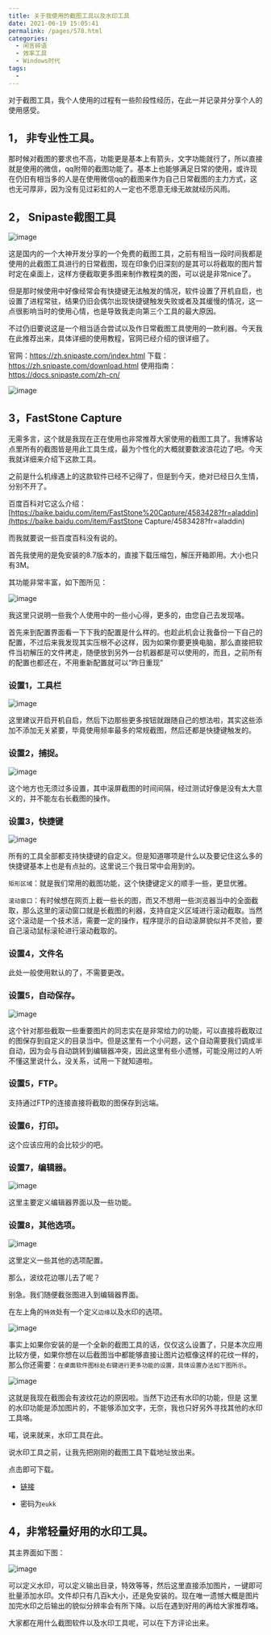 ```yaml
---
title: 关于我使用的截图工具以及水印工具
date: 2021-06-19 15:05:41
permalink: /pages/578.html
categories:
  - 闲言碎语
  - 效率工具
  - Windows时代
tags:
  - 
---
```


对于截图工具，我个人使用的过程有一些阶段性经历，在此一并记录并分享个人的使用感受。

## 1， 非专业性工具。

那时候对截图的要求也不高，功能更是基本上有箭头，文字功能就行了，所以直接就是使用的微信，qq附带的截图功能了。基本上也能够满足日常的使用，或许现在仍旧有相当多的人是在使用微信qq的截图来作为自己日常截图的主力方式，这也无可厚非，因为没有见过彩虹的人一定也不愿意无缘无故就经历风雨。

## 2， Snipaste截图工具

![image](http://t.eryajf.net/imgs/2021/09/681131b2b4f3667b.jpg)

这是国内的一个大神开发分享的一个免费的截图工具，之前有相当一段时间我都是使用的此截图工具进行的日常截图，现在印象仍旧深刻的是其可以将截取的图片暂时定在桌面上，这样方便截取更多图来制作教程类的图，可以说是非常nice了。

但是那时候使用中好像经常会有快捷键无法触发的情况，软件设置了开机自启，也设置了进程常驻，结果仍旧会偶尔出现快捷键触发失败或者及其缓慢的情况，这一点很影响当时的使用心情，也是导致我走向第三个工具的最大原因。

不过仍旧要说这是一个相当适合尝试以及作日常截图工具使用的一款利器。今天我在此推荐出来，具体详细的使用教程，官网已经介绍的很详细了。

官网：https://zh.snipaste.com/index.html
下载：https://zh.snipaste.com/download.html
使用指南：https://docs.snipaste.com/zh-cn/

![image](http://t.eryajf.net/imgs/2021/09/105101b4d2b43a3e.jpg)

## 3，FastStone Capture

无需多言，这个就是我现在正在使用也非常推荐大家使用的截图工具了。我博客站点里所有的截图皆是用此工具生成，最为个性化的大概就要数波浪花边了吧。今天我就详细来介绍下这款工具。

之前是什么机缘遇上的这款软件已经不记得了，但是到今天，绝对已经日久生情，分别不开了。

百度百科对它这么介绍：[https://baike.baidu.com/item/FastStone%20Capture/4583428?fr=aladdin](https://baike.baidu.com/item/FastStone Capture/4583428?fr=aladdin)

而我就要说一些百度百科没有说的。

首先我使用的是免安装的8.7版本的，直接下载压缩包，解压开箱即用。大小也只有3M。

其功能非常丰富，如下图所见：

![image](http://t.eryajf.net/imgs/2021/09/61b63b5dae915ee3.jpg)

我这里只说明一些我个人使用中的一些小心得，更多的，由您自己去发现咯。

首先来到配置界面看一下下我的配置是什么样的。也趁此机会让我备份一下自己的配置，不过后来我发现其实压根不必这样，因为如果你要更换电脑，那么直接把软件当初解压的文件拷走，随便放到另外一台机器都是可以使用的，而且，之前所有的配置也都还在，不用重新配置就可以“昨日重现”

### 设置1，工具栏

![image](http://t.eryajf.net/imgs/2021/09/f78f0b0b69da1059.jpg)

这里建议开启开机自启，然后下边那些更多按钮就跟随自己的想法啦，其实这些添加不添加无关紧要，毕竟使用频率最多的常规截图，然后还都是快捷键触发的。

### 设置2，捕捉。

![image](http://t.eryajf.net/imgs/2021/09/5a0be6aa4e06040a.jpg)

这个地方也无须过多设置，其中滚屏截图的时间间隔，经过测试好像是没有太大意义的，并不能左右长截图的操作。

### 设置3，快捷键

![image](http://t.eryajf.net/imgs/2021/09/b9c49acc0cfa5306.jpg)

所有的工具全部都支持快捷键的自定义。但是知道哪项是什么以及要记住这么多的快捷键基本上也是有点扯的。这里说三个我日常中会用到的。

`矩形区域`：就是我们常用的截图功能，这个快捷键定义的顺手一些，更显优雅。

`滚动窗口`：有时候想在网页上截一些长的图，而又不想用一些浏览器当中的全面截取，那么这里的滚动窗口就是长截图的利器，支持自定义区域进行滚动截取。当然这个滚动是一个技术活，需要一定的操作，程序提示的自动滚屏貌似并不灵验，要自己滚动鼠标滚轮进行滚动截取的。

### 设置4，文件名

此处一般使用默认的了，不需要更改。

### 设置5，自动保存。

![image](http://t.eryajf.net/imgs/2021/09/7621a21571ca6509.jpg)

这个针对那些截取一些重要图片的同志实在是非常给力的功能，可以直接将截取过的图保存到自定义的目录当中。但是这里有一个小问题，这个自动需要我们调成半自动，因为会与自动跳转到编辑器冲突，因此这里有些小遗憾，可能没用过的人听不懂这里说什么，没关系，试用一下就知道啦。

### 设置5，FTP。

支持通过FTP的连接直接将截取的图保存到远端。

### 设置6，打印。

这个应该应用的会比较少的吧。

### 设置7，编辑器。

![image](http://t.eryajf.net/imgs/2021/09/ad3b85894675d58a.jpg)

这里主要定义编辑器界面以及一些功能。

### 设置8，其他选项。

![image](http://t.eryajf.net/imgs/2021/09/4214fbdf64324c48.jpg)

这里定义一些其他的选项配置。

那么，波纹花边哪儿去了呢？

别急。我们随便截张图进入到编辑器界面。

在左上角的`特效`处有一个定义`边缘`以及水印的选项。

![image](http://t.eryajf.net/imgs/2021/09/4252a6b6e67016c1.jpg)

事实上如果你安装的是一个全新的截图工具的话，仅仅这么设置了，只是本次应用比较方便，如果你想在以后截图当中都能够直接让图片边框像这样的花纹一样的，那么你还需要：`在桌面软件图标处右键进行更多功能的设置，具体设置办法如下图所示`。

![image](http://t.eryajf.net/imgs/2021/09/54ce129ee9a4a0a3.jpg)

这就是我现在截图会有波纹花边的原因啦。当然下边还有水印的功能，但是 这里的水印功能是添加图片的，不能够添加文字，无奈，我也只好另外寻找其他的水印工具咯。

喏，说来就来，水印工具在此。

说水印工具之前，让我先把刚刚的截图工具下载地址放出来。

点击即可下载。

- [链接](https://pan.baidu.com/s/1EhTjwhNMJ_ebB7YDc7uLgA)

- 密码为`eukk`

## 4，非常轻量好用的水印工具。

其主界面如下图：

![image](http://t.eryajf.net/imgs/2021/09/2fc64d6827753916.jpg)

可以定义水印，可以定义输出目录，特效等等，然后这里直接添加图片，一键即可批量添加水印。文件却只有几百k大小，还是免安装的。现在唯一遗憾大概是图片加完水印之后输出的貌似分辨率会有所下降。以后在遇到好用的再给大家推荐咯。

大家都在用什么截图软件以及水印工具呢，可以在下方评论出来。
